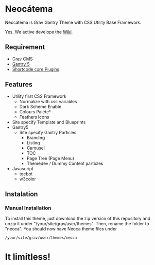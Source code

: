 # Neocátema

Neocátema is Grav Gantry Theme with CSS Utility Base Framework.

Yes, We active develope the [Wiki](https://github.com/tacoen/neocatema/wiki).

## Requirement

 * [Grav CMS](https://getgrav.org/downloads)
 * [Gantry 5](http://gantry.org/downloads)
 * [Shortcode core Plugins](https://github.com/getgrav/grav-plugin-shortcode-core)

## Features

* Utility first CSS Framework
  * Normalize with css variables
  * Dark Scheme Enable
  * Colours Palete*
  * Feathers Icons
* Site specify Template and Blueprints
* Gantry5
  * Site specify Gantry Particles
    * Branding
    * Listing
    * Carousel
    * TOC
    * Page Tree (Page Menu)
    * Themedev / Dummy Content particles
* Javascript
  * tocbot
  * w3color

## Instalation

### Manual Installation

To install this theme, just download the zip version of this repository and unzip it under "/your/site/grav/user/themes". 
Then, rename the folder to "neoca". You should now have Neoca theme files under

`/your/site/grav/user/themes/neoca`

# It limitless!


